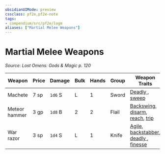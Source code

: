 ```yaml
---
obsidianUIMode: preview
cssclass: pf2e,pf2e-note
tags:
- compendium/src/pf2e/logm
aliases: ["Martial Melee Weapons"]
---
```

# Martial Melee Weapons  
*Source: Lost Omens: Gods & Magic p. 120*  

| Weapon | Price | Damage | Bulk | Hands | Group | Weapon Traits |
|--------|-------|--------|------|-------|-------|---------------|
| Machete | 7 sp | `1d6` S | L | 1 | Sword | [Deadly <d8>](rules/traits/deadly-d8.md "Deadly Weapon Trait"), [sweep](rules/traits/sweep.md "Sweep Weapon Trait") |
| Meteor hammer | 3 gp | `1d8` B | 2 | 2 | Flail | [Backswing](rules/traits/backswing.md "Backswing Weapon Trait"), [disarm](rules/traits/disarm.md "Disarm Weapon Trait"), [reach](rules/traits/reach.md "Reach Weapon Trait"), [trip](rules/traits/trip.md "Trip Weapon Trait") |
| War razor | 3 sp | `1d4` S | L | 1 | Knife | [Agile](rules/traits/agile.md "Agile Weapon Trait"), [backstabber](rules/traits/backstabber.md "Backstabber Weapon Trait"), [deadly <d8>](rules/traits/deadly-d8.md "Deadly Weapon Trait"), [finesse](rules/traits/finesse.md "Finesse Weapon Trait") |